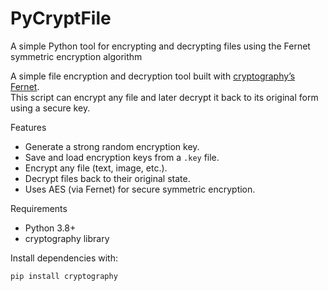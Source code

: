 # PyCryptFile
A simple Python tool for encrypting and decrypting files using the Fernet symmetric encryption algorithm

A simple file encryption and decryption tool built with [cryptography’s Fernet](https://cryptography.io/en/latest/fernet/).  
This script can encrypt any file and later decrypt it back to its original form using a secure key.

Features
- Generate a strong random encryption key.
- Save and load encryption keys from a `.key` file.
- Encrypt any file (text, image, etc.).
- Decrypt files back to their original state.
- Uses AES (via Fernet) for secure symmetric encryption.

Requirements 
- Python 3.8+
- cryptography library

Install dependencies with:
```bash
pip install cryptography
